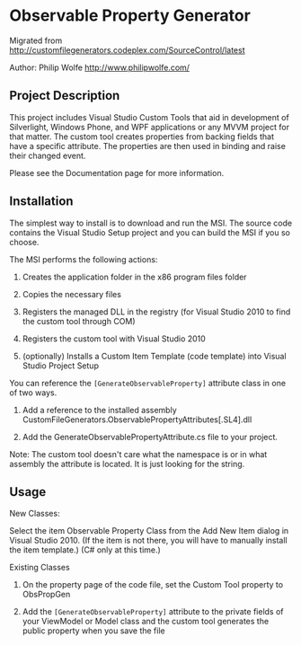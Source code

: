 # Observable Property Generator

Migrated from http://customfilegenerators.codeplex.com/SourceControl/latest

Author: Philip Wolfe http://www.philipwolfe.com/

## Project Description

This project includes Visual Studio Custom Tools that aid in development of Silverlight, Windows Phone, and WPF applications or any MVVM project for that matter. The custom tool creates properties from backing fields that have a specific attribute. The properties are then used in binding and raise their changed event.

Please see the Documentation page for more information.

## Installation

The simplest way to install is to download and run the MSI. The source code contains the Visual Studio Setup project and you can build the MSI if you so choose.

The MSI performs the following actions:

1. Creates the application folder in the x86 program files folder

2. Copies the necessary files

3. Registers the managed DLL in the registry (for Visual Studio 2010 to find the custom tool through COM)

4. Registers the custom tool with Visual Studio 2010

5. (optionally) Installs a Custom Item Template (code template) into Visual Studio Project Setup

You can reference the `[GenerateObservableProperty]` attribute class in one of two ways.

1. Add a reference to the installed assembly CustomFileGenerators.ObservablePropertyAttributes[.SL4].dll

2. Add the GenerateObservablePropertyAttribute.cs file to your project.

Note: The custom tool doesn't care what the namespace is or in what assembly the attribute is located. It is just looking for the string.

## Usage

New Classes:

  Select the item Observable Property Class from the Add New Item dialog in Visual Studio 2010. (If the item is not there, you will have to manually install the item template.) (C# only at this time.)

Existing Classes

  1. On the property page of the code file, set the Custom Tool property to ObsPropGen

  2. Add the `[GenerateObservableProperty]` attribute to the private fields of your ViewModel or Model class and the custom tool generates the public property when you save the file
